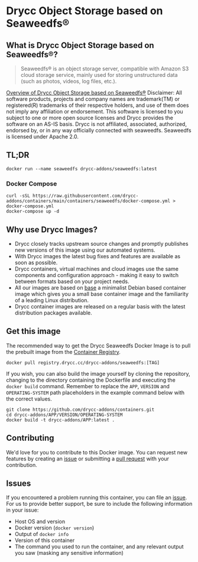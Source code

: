 # Drycc Object Storage based on Seaweedfs&reg;

## What is Drycc Object Storage based on Seaweedfs&reg;?

> Seaweedfs&reg; is an object storage server, compatible with Amazon S3 cloud storage service, mainly used for storing unstructured data (such as photos, videos, log files, etc.).

[Overview of Drycc Object Storage based on Seaweedfs&reg;](https://github.com/seaweedfs/seaweedfs)
Disclaimer: All software products, projects and company names are trademark(TM) or registered(R) trademarks of their respective holders, and use of them does not imply any affiliation or endorsement. This software is licensed to you subject to one or more open source licenses and Drycc provides the software on an AS-IS basis. Drycc is not affiliated, associated, authorized, endorsed by, or in any way officially connected with seaweedfs. Seaweedfs is licensed under Apache 2.0.

## TL;DR

```console
docker run --name seaweedfs drycc-addons/seaweedfs:latest
```

### Docker Compose

```console
curl -sSL https://raw.githubusercontent.com/drycc-addons/containers/main/containers/seaweedfs/docker-compose.yml > docker-compose.yml
docker-compose up -d
```

## Why use Drycc Images?

* Drycc closely tracks upstream source changes and promptly publishes new versions of this image using our automated systems.
* With Drycc images the latest bug fixes and features are available as soon as possible.
* Drycc containers, virtual machines and cloud images use the same components and configuration approach - making it easy to switch between formats based on your project needs.
* All our images are based on [base](https://github.com/drycc/base) a minimalist Debian based container image which gives you a small base container image and the familiarity of a leading Linux distribution.
* Drycc container images are released on a regular basis with the latest distribution packages available.

## Get this image

The recommended way to get the Drycc Seaweedfs Docker Image is to pull the prebuilt image from the [Container Registry](https://registry.drycc.cc).

```console
docker pull registry.drycc.cc/drycc-addons/seaweedfs:[TAG]
```

If you wish, you can also build the image yourself by cloning the repository, changing to the directory containing the Dockerfile and executing the `docker build` command. Remember to replace the `APP`, `VERSION` and `OPERATING-SYSTEM` path placeholders in the example command below with the correct values.

```console
git clone https://github.com/drycc-addons/containers.git
cd drycc-addons/APP/VERSION/OPERATING-SYSTEM
docker build -t drycc-addons/APP:latest .
```

## Contributing

We'd love for you to contribute to this Docker image. You can request new features by creating an [issue](https://github.com/drycc-addons/containers/issues) or submitting a [pull request](https://github.com/drycc-addons/containers/pulls) with your contribution.

## Issues

If you encountered a problem running this container, you can file an [issue](https://github.com/drycc-addons/containers/issues/new). For us to provide better support, be sure to include the following information in your issue:

* Host OS and version
* Docker version (`docker version`)
* Output of `docker info`
* Version of this container
* The command you used to run the container, and any relevant output you saw (masking any sensitive information)
